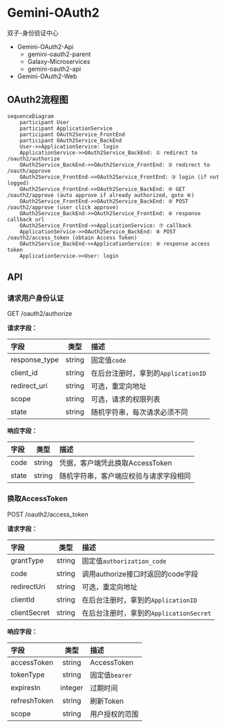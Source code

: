 # Gemini-OAuth2

双子-身份验证中心

* Gemini-OAuth2-Api
  * gemini-oauth2-parent
  * Galaxy-Microservices
  * gemini-oauth2-api
* Gemini-OAuth2-Web

## OAuth2流程图

```mermaid
sequenceDiagram
    participant User
    participant ApplicationService
    participant OAuth2Service_FrontEnd
    participant OAuth2Service_BackEnd
    User->>ApplicationService: login
    ApplicationService->>OAuth2Service_BackEnd: ① redirect to /oauth2/authorize
    OAuth2Service_BackEnd->>OAuth2Service_FrontEnd: ② redirect to /oauth/approve
    OAuth2Service_FrontEnd->>OAuth2Service_FrontEnd: ③ login (if not logged)
    OAuth2Service_FrontEnd->>OAuth2Service_BackEnd: ④ GET /oauth2/approve (auto approve if already authorized, goto ⑥)
    OAuth2Service_FrontEnd->>OAuth2Service_BackEnd: ⑤ POST /oauth2/approve (user click approve)
    OAuth2Service_BackEnd->>OAuth2Service_FrontEnd: ⑥ response callback url
    OAuth2Service_FrontEnd->>ApplicationService: ⑦ callback
    ApplicationService->>OAuth2Service_BackEnd: ⑧ POST /oauth2/access_token (obtain Access Token)
    OAuth2Service_BackEnd->>ApplicationService: ⑨ response access token
    ApplicationService->>User: login
```

## API

### 请求用户身份认证

GET /oauth2/authorize

**请求字段：**

| 字段          |  类型  | 描述                                |
| :------------ | :----: | :---------------------------------- |
| response_type | string | 固定值`code`                        |
| client_id     | string | 在后台注册时，拿到的`ApplicationID` |
| redirect_uri  | string | 可选，重定向地址                    |
| scope         | string | 可选，请求的权限列表                |
| state         | string | 随机字符串，每次请求必须不同        |

**响应字段：**

| 字段  |  类型  | 描述                                   |
| :---- | :----: | :------------------------------------- |
| code  | string | 凭据，客户端凭此换取AccessToken        |
| state | string | 随机字符串，客户端应校验与请求字段相同 |

### 换取AccessToken

POST /oauth2/access_token

**请求字段：**

| 字段         |  类型  | 描述                                    |
| :----------- | :----: | :-------------------------------------- |
| grantType    | string | 固定值`authorization_code`              |
| code         | string | 调用authorize接口时返回的code字段       |
| redirectUri  | string | 可选，重定向地址                        |
| clientId     | string | 在后台注册时，拿到的`ApplicationID`     |
| clientSecret | string | 在后台注册时，拿到的`ApplicationSecret` |

**响应字段：**

| 字段         |  类型   | 描述           |
| :----------- | :-----: | :------------- |
| accessToken  | string  | AccessToken    |
| tokenType    | string  | 固定值`bearer` |
| expiresIn    | integer | 过期时间       |
| refreshToken | string  | 刷新Token      |
| scope        | string  | 用户授权的范围 |
